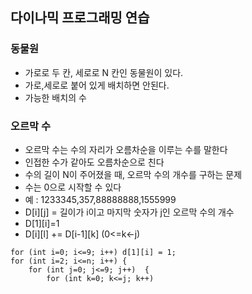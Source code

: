 ## 다이나믹 프로그래밍 연습

### 동물원
* 가로로 두 칸, 세로로 N 칸인 동물원이 있다.
* 가로,세로로 붙어 있게 배치하면 안된다.
* 가능한 배치의 수


### 오르막 수
* 오르막 수는 수의 자리가 오름차순을 이루는 수를 말한다
* 인접한 수가 같아도 오름차순으로 친다
* 수의 길이 N이 주어졌을 때, 오르막 수의 개수를 구하는 문제
* 수는 0으로 시작할 수 있다
* 예 : 1233345,357,88888888,1555999 
* D[i][j] = 길이가 i이고 마지막 숫자가 j인 오르막 수의 개수
* D[1][i]=1
* D[i][l] += D[i-1][k] (0<=k<-j)
~~~~~~
for (int i=0; i<=9; i++) d[1][i] = 1;
for (int i=2; i<=n; i++) {
    for (int j=0; j<=9; j++)  {
        for (int k=0; k<=j; k++)
~~~~~~
